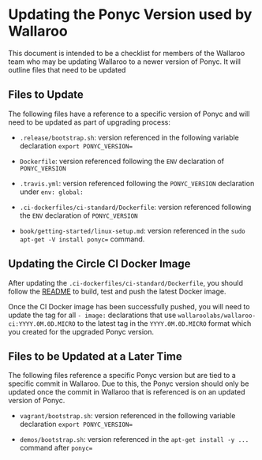 # Updating the Ponyc Version used by Wallaroo

This document is intended to be a checklist for members of the Wallaroo team who may be updating Wallaroo to a newer version of Ponyc. It will outline files that need to be updated

## Files to Update

The following files have a reference to a specific version of Ponyc and will need to be updated as part of upgrading process:

- `.release/bootstrap.sh`: version referenced in the following variable declaration `export PONYC_VERSION=`

- `Dockerfile`: version referenced following the `ENV` declaration of `PONYC_VERSION`

- `.travis.yml`: version referenced following the `PONYC_VERSION` declaration under `env: global:`

- `.ci-dockerfiles/ci-standard/Dockerfile`: version referenced following the `ENV` declaration of `PONYC_VERSION`

- `book/getting-started/linux-setup.md`: version referenced in the `sudo apt-get -V install ponyc=` command.

## Updating the Circle CI Docker Image

After updating the `.ci-dockerfiles/ci-standard/Dockerfile`, you should follow the [README](/.ci-dockerfiles/ci-standard/README.md) to build, test and push the latest Docker image.

Once the CI Docker image has been successfully pushed, you will need to update the tag for all `- image:` declarations that use `wallaroolabs/wallaroo-ci:YYYY.0M.0D.MICRO` to the latest tag in the `YYYY.0M.0D.MICRO` format which you created for the upgraded Ponyc version.

## Files to be Updated at a Later Time

The following files reference a specific Ponyc version but are tied to a specific commit in Wallaroo. Due to this, the Ponyc version should only be updated once the commit in Wallaroo that is referenced is on an updated version of Ponyc.

- `vagrant/bootstrap.sh`: version referenced in the following variable declaration `export PONYC_VERSION=`

- `demos/bootstrap.sh`: version referenced in the `apt-get install -y ...` command after `ponyc=`
